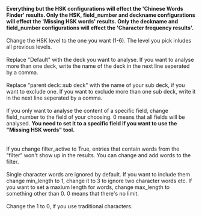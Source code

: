 <b>Everything but the HSK configurations will effect the 'Chinese Words Finder' results. Only the HSK, field_number and deckname configurations will effect the 'Missing HSK words' results. Only the deckname and field_number configurations will effect the 'Character frequency results'. </b><br><br>
Change the HSK level to the one you want (1-6). The level you pick inludes all previous levels.<br><br>
Replace "Default" with the deck you want to analyse. If you want to analyse more than one deck, write the name of the deck in the next line seperated by a comma. <br><br>
Replace "parent deck::sub deck" with the name of your sub deck, if you want to exclude one. If you want to exclude more than one sub deck, write it in the next line seperated by a comma.<br><br>
If you only want to analyse the content of a specific field, change field_number to the field of your choosing. 0 means that all fields will be analysed. <b>You need to set it to a specific field if you want to use the "Missing HSK words" tool.</b><br></br><br>
If you change filter_active to True, entries that contain words from the "filter" won't show up in the results. You can change and add words to the filter.<br><br>
Single character words are ignored by default. If you want to include them change min_length to 1, change it to 3 to ignore two character words etc. If you want to set a maxium length for words, change max_length to something other than 0. 0 means that there's no limit.<br><br>
Change the 1 to 0, if you use traditional characters.